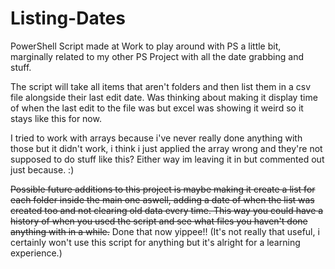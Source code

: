 # Listing-Dates
PowerShell Script made at Work to play around with PS a little bit, marginally related to my other PS Project with all the date grabbing and stuff.

The script will take all items that aren't folders and then list them in a csv file alongside their last edit date.
Was thinking about making it display time of when the last edit to the file was but excel was showing it weird so it stays like this for now.

I tried to work with arrays because i've never really done anything with those but it didn't work, i think i just applied the array wrong
and they're not supposed to do stuff like this? Either way im leaving it in but commented out just because. :)

~~Possible future additions to this project is maybe making it create a list for each folder inside the main one aswell,
adding a date of when the list was created too and not clearing old data every time. This way you could have a history 
of when you used the script and see what files you haven't done anything with in a while.~~
Done that now yippee!!
(It's not really that useful, i certainly won't use this script for anything but it's alright for a learning experience.)
